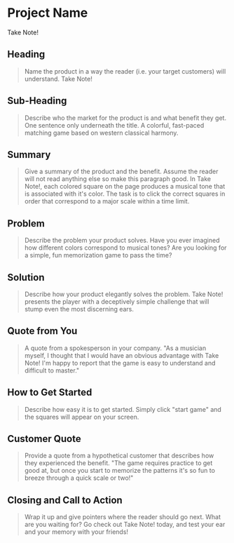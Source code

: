 # Project Name #
Take Note!
<!--
> This material was originally posted [here](http://www.quora.com/What-is-Amazons-approach-to-product-development-and-product-management). It is reproduced here for posterities sake.

There is an approach called "working backwards" that is widely used at Amazon. They work backwards from the customer, rather than starting with an idea for a product and trying to bolt customers onto it. While working backwards can be applied to any specific product decision, using this approach is especially important when developing new products or features.

For new initiatives a product manager typically starts by writing an internal press release announcing the finished product. The target audience for the press release is the new/updated product's customers, which can be retail customers or internal users of a tool or technology. Internal press releases are centered around the customer problem, how current solutions (internal or external) fail, and how the new product will blow away existing solutions.

If the benefits listed don't sound very interesting or exciting to customers, then perhaps they're not (and shouldn't be built). Instead, the product manager should keep iterating on the press release until they've come up with benefits that actually sound like benefits. Iterating on a press release is a lot less expensive than iterating on the product itself (and quicker!).

If the press release is more than a page and a half, it is probably too long. Keep it simple. 3-4 sentences for most paragraphs. Cut out the fat. Don't make it into a spec. You can accompany the press release with a FAQ that answers all of the other business or execution questions so the press release can stay focused on what the customer gets. My rule of thumb is that if the press release is hard to write, then the product is probably going to suck. Keep working at it until the outline for each paragraph flows.

Oh, and I also like to write press-releases in what I call "Oprah-speak" for mainstream consumer products. Imagine you're sitting on Oprah's couch and have just explained the product to her, and then you listen as she explains it to her audience. That's "Oprah-speak", not "Geek-speak".

Once the project moves into development, the press release can be used as a touchstone; a guiding light. The product team can ask themselves, "Are we building what is in the press release?" If they find they're spending time building things that aren't in the press release (overbuilding), they need to ask themselves why. This keeps product development focused on achieving the customer benefits and not building extraneous stuff that takes longer to build, takes resources to maintain, and doesn't provide real customer benefit (at least not enough to warrant inclusion in the press release).
 -->

## Heading ##
  > Name the product in a way the reader (i.e. your target customers) will understand.
  Take Note!

## Sub-Heading ##
  > Describe who the market for the product is and what benefit they get. One sentence only underneath the title.
  A colorful, fast-paced matching game based on western classical harmony.

## Summary ##
  > Give a summary of the product and the benefit. Assume the reader will not read anything else so make this paragraph good.
  In Take Note!, each colored square on the page produces a musical tone that is associated with it's color. The task is to click the correct squares in order that correspond to a major scale within a time limit.
## Problem ##
  > Describe the problem your product solves.
  Have you ever imagined how different colors correspond to musical tones? Are you looking for a simple, fun memorization game to pass the time?
## Solution ##
  > Describe how your product elegantly solves the problem.
  Take Note! presents the player with a deceptively simple challenge that will stump even the most discerning ears.
## Quote from You ##
  > A quote from a spokesperson in your company.
  "As a musician myself, I thought that I would have an obvious advantage with Take Note! I'm happy to report that the game is easy to understand and difficult to master."
## How to Get Started ##
  > Describe how easy it is to get started.
  Simply click "start game" and the squares will appear on your screen.
## Customer Quote ##
  > Provide a quote from a hypothetical customer that describes how they experienced the benefit.
  "The game requires practice to get good at, but once you start to memorize the patterns it's so fun to breeze through a quick scale or two!"
## Closing and Call to Action ##
  > Wrap it up and give pointers where the reader should go next.
  What are you waiting for? Go check out Take Note! today, and test your ear and your memory with your friends!
